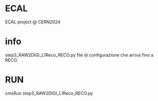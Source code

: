 # ECAL
ECAL project @ CERN2024

# info

step3_RAW2DIGI_L1Reco_RECO.py file di configurazione che arriva fino a RECO.

# RUN 

cmsRun step3_RAW2DIGI_L1Reco_RECO.py



